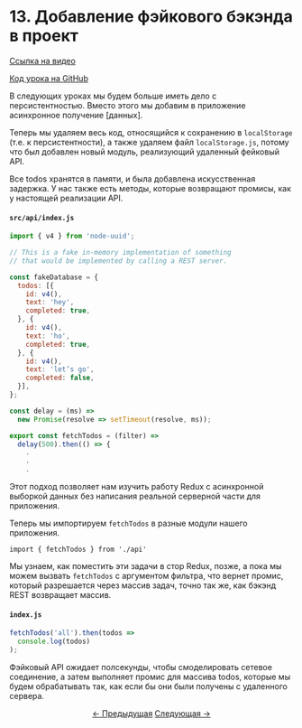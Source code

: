 # 13. Добавление фэйкового бэкэнда в проект
[Ссылка на видео](https://egghead.io/lessons/javascript-redux-adding-a-fake-backend-to-the-project)

[Код урока на GitHub](https://github.com/gaearon/todos/tree/13-adding-a-fake-backend)

В следующих уроках мы  будем больше иметь дело с персистентностью. Вместо этого мы добавим в приложение асинхронное получение [данных].

Теперь мы удаляем весь код, относящийся к сохранению в `localStorage`  (т.е. к персистентности), а также удаляем файл `localStorage.js`, потому что был добавлен новый модуль, реализующий удаленный фейковый API.

Все todos хранятся в памяти, и была добавлена искусственная задержка. У нас также есть методы, которые возвращают промисы, как у настоящей реализации API.

#### `src/api/index.js`
```javascript
import { v4 } from 'node-uuid';

// This is a fake in-memory implementation of something
// that would be implemented by calling a REST server.

const fakeDatabase = {
  todos: [{
    id: v4(),
    text: 'hey',
    completed: true,
  }, {
    id: v4(),
    text: 'ho',
    completed: true,
  }, {
    id: v4(),
    text: 'let’s go',
    completed: false,
  }],
};

const delay = (ms) =>
  new Promise(resolve => setTimeout(resolve, ms));

export const fetchTodos = (filter) =>
  delay(500).then(() => {
    .
    .
    .
```

Этот подход позволяет нам изучить работу Redux с асинхронной выборкой данных без написания реальной серверной части для приложения.

Теперь мы импортируем `fetchTodos` в разные модули нашего приложения.

`import { fetchTodos } from './api'`

Мы узнаем, как поместить эти задачи в стор Redux, позже, а пока мы можем вызвать `fetchTodos` с аргументом фильтра, что вернет промис, который разрешается через массив задач, точно так же, как бэкэнд REST возвращает массив.

#### `index.js`
```javascript
fetchTodos('all').then(todos =>
  console.log(todos)
);
```

Фэйковый API ожидает полсекунды, чтобы смоделировать сетевое соединение, а затем выполняет промис для массива todos, которые мы будем обрабатывать так, как если бы они были получены с удаленного сервера.


<p align="center">
<a href="./12-Wrapping_dispatch_to_Log_Actions.md"><- Предыдущая</a>
<a href="./14-Fetching_Data_on_Route_Change.md">Следующая -></a>
</p>
